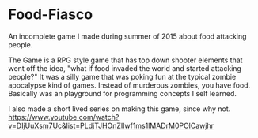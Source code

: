 # Food-Fiasco
An incomplete game I made during summer of 2015 about food attacking people.   
  
The Game is a RPG style game that has top down shooter elements that went off the idea, "what if food invaded the world and started attacking people?" It was a silly game that was poking fun at the typical zombie apocalypse kind of games. Instead of murderous zombies, you have food. Basically was an playground for programming concepts I self learned.  
  
I also made a short lived series on making this game, since why not.  
https://www.youtube.com/watch?v=DIjUuXsm7Uc&list=PLdjTJHOnZIlwf1ms1lMADrM0POlCawjhr  
